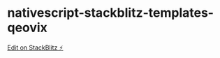 # nativescript-stackblitz-templates-qeovix

[Edit on StackBlitz ⚡️](https://stackblitz.com/edit/nativescript-stackblitz-templates-qeovix)